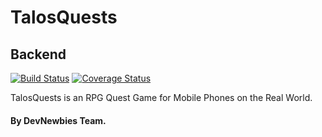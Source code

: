 # TalosQuests

## Backend 
[![Build Status](https://api.travis-ci.org/DevNewbies/TalosQuests.svg?branch=master)](https://travis-ci.org/DevNewbies/TalosQuests)
[![Coverage Status](https://coveralls.io/repos/github/DevNewbies/TalosQuests/badge.svg?branch=master)](https://coveralls.io/github/DevNewbies/TalosQuests?branch=master)

TalosQuests is an RPG Quest Game for Mobile Phones on the Real World.

#### By DevNewbies Team.

